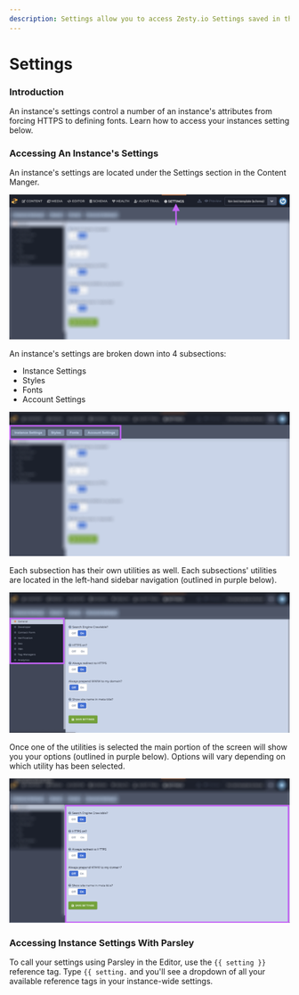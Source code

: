 ```yaml
---
description: Settings allow you to access Zesty.io Settings saved in the manager
---
```


# Settings

### Introduction

An instance's settings control a number of an instance's attributes from forcing HTTPS to defining fonts. Learn how to access your instances setting below. 

### Accessing An Instance's Settings

An instance's settings are located under the Settings section in the Content Manger. 

![Settings section in the content manager navigation.](../../../.gitbook/assets/settings-section.png)

An instance's settings are broken down into 4 subsections: 

* Instance Settings
* Styles
* Fonts
* Account Settings

![Instance settings subsections.](../../../.gitbook/assets/settings-subsections.png)

Each subsection has their own utilities as well. Each subsections' utilities are located in the left-hand sidebar navigation \(outlined in purple below\).

![Subsection&apos;s utilities are shown in the left-hand navigation.](../../../.gitbook/assets/settings-subsections-utilities.png)

Once one of the utilities is selected the main portion of the screen will show you your options \(outlined in purple below\). Options will vary depending on which utility has been selected.

![All of a utilities options will be shown in the main portion of the screen.](../../../.gitbook/assets/setting-subsection-utilities-main-portion.png)

### Accessing Instance Settings With Parsley

To call your settings using Parsley in the Editor, use the `{{ setting }}` reference tag. Type `{{ setting.` and you'll see a dropdown of all your available reference tags in your instance-wide settings.

